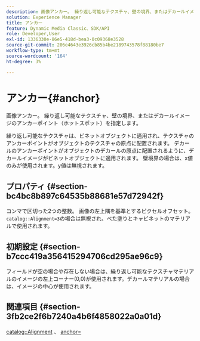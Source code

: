 ```yaml
---
description: 画像アンカー。 繰り返し可能なテクスチャ、壁の境界、またはデカールイメージのアンカーポイント（ホットスポット）を指定します。
solution: Experience Manager
title: アンカー
feature: Dynamic Media Classic、SDK/API
role: Developer,User
exl-id: 1336330e-86e5-418d-bea3-0c09368e3528
source-git-commit: 206e4643e3926cb85b4be2189743578f88180be7
workflow-type: tm+mt
source-wordcount: '164'
ht-degree: 3%

---
```


# アンカー{#anchor}

画像アンカー。 繰り返し可能なテクスチャ、壁の境界、またはデカールイメージのアンカーポイント（ホットスポット）を指定します。

繰り返し可能なテクスチャは、ビネットオブジェクトに適用され、テクスチャのアンカーポイントがオブジェクトのテクスチャの原点に配置されます。 デカールのアンカーポイントがオブジェクトのデカールの原点に配置されるように、デカールイメージがビネットオブジェクトに適用されます。 壁境界の場合は、x値のみが使用されます。y値は無視されます。

## プロパティ {#section-bc4bc8b897c64535b88681e57d72942f}

コンマで区切った2つの整数。 画像の左上隅を基準とするピクセルオフセット。 `catalog::Alignment=3`の場合は無視され、べた塗りとキャビネットのマテリアルで使用されます。

## 初期設定 {#section-b7ccc419a356415294706cd295ae96c9}

フィールドが空の場合や存在しない場合は、繰り返し可能なテクスチャマテリアルのイメージの左上コーナー(0,0)が使用されます。デカールマテリアルの場合は、イメージの中心が使用されます。

## 関連項目 {#section-3fb2ce2f6b7240a4b6f4858022a0a01d}

[catalog::Alignment](../../../../../ir-api/material-cat/image-rendering-api-ref/c-ir-material-catalog/c-ir-material-data-reference/r-ir-alignment.md#reference-e52152e8dc244d0aa13b40c615d0f399) 、 [anchor=](../../../../../ir-api/http-protocol/image-rendering-api-ref/c-ir-http-protocol-ref/c-ir-http-protocol-command-reference/r-ir-http-anchor.md#reference-d53923d785c9442997dc7f2199524c26)
